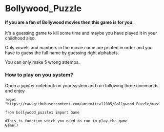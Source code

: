 # Bollywood_Puzzle

#### If you are a fan of Bollywood movies then this game is for you.

It's a guessing game to kill some time and maybe you have played it in your childhood also.

Only vowels and numbers in the movie name are printed in order and you have to guess the full name by guessing right alphabets.

You can only make 5 wrong attemps.

### How to play on you system?
Open a jupyter notebook on your system and run following three commands and enjoy
```
!wget "https://raw.githubusercontent.com/amitmittal1005/Bollywood_Puzzle/master/bollywood_puzzle1.py

from bollywood_puzzle1 import Game

#This is function which you need to run to play the game
Game()
```
